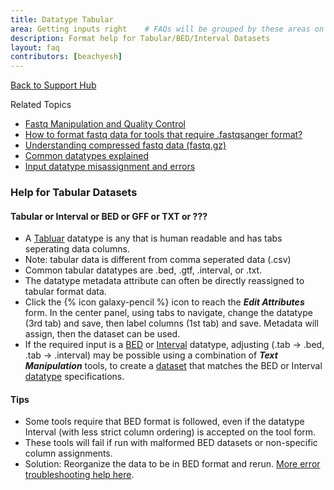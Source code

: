 ```yaml
---
title: Datatype Tabular
area: Getting inputs right    # FAQs will be grouped by these areas on the FAQ page
description: Format help for Tabular/BED/Interval Datasets
layout: faq          
contributors: [beachyesh] 
---
```


[Back to Support Hub](https://galaxyproject.org/support/)

Related Topics 
- [Fastq Manipulation and Quality Control](https://galaxyproject.org/tutorials/ngs/#fastq-manipulation-and-quality-control)  
- [How to format fastq data for tools that require .fastqsanger format?](https://galaxyproject.org/support/fastqsanger/)
- [Understanding compressed fastq data (fastq.gz)](https://galaxyproject.org/support/compressed-fastq/)
- [Common datatypes explained](https://galaxyproject.org/learn/datatypes/)
- [Input datatype misassignment and errors](https://galaxyproject.org/support/tool-error/)
 
### Help for Tabular Datasets

#### Tabular or Interval or BED or GFF or TXT or ???
- A [Tabluar](https://galaxyproject.org/learn/datatypes/#tabular) datatype is any that is human readable and has tabs seperating data columns.
 - Note: tabular data is different from comma seperated data (.csv)
- Common tabular datatypes are .bed, .gtf, .interval, or .txt.
- The datatype metadata attribute can often be directly reassigned to tabular format data.
- Click the {% icon galaxy-pencil %} icon to reach the **_Edit Attributes_** form. In the center panel, using tabs to navigate, change the datatype (3rd tab) and save, then label columns (1st tab) and save. Metadata will assign, then the dataset can be used.
- If the required input is a [BED](https://galaxyproject.org/learn/datatypes/#bed) or [Interval](https://galaxyproject.org/learn/datatypes/#interval) datatype, adjusting (.tab → .bed, .tab → .interval) may be possible using a combination of **_Text Manipulation_** tools, to create a [dataset](https://galaxyproject.org/learn/managing-datasets/) that matches the BED or Interval [datatype](https://galaxyproject.org/learn/datatypes/) specifications.

#### Tips
- Some tools require that BED format is followed, even if the datatype Interval (with less strict column ordering) is accepted on the tool form.
- These tools will fail if run with malformed BED datasets or non-specific column assignments.
- Solution: Reorganize the data to be in BED format and rerun. [More error troubleshooting help here](https://galaxyproject.org/support/tool-error/).
